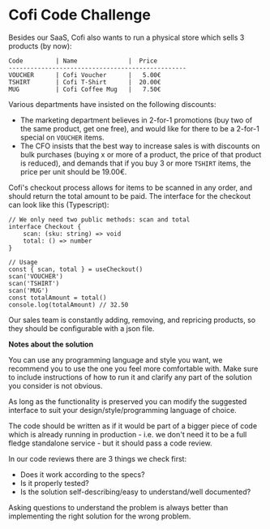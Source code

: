 # Cofi Code Challenge

Besides our SaaS, Cofi also wants to run a physical store which sells 3 products (by now):

```
Code         | Name              |  Price
-------------------------------------------------
VOUCHER      | Cofi Voucher      |   5.00€
TSHIRT       | Cofi T-Shirt      |  20.00€
MUG          | Cofi Coffee Mug   |   7.50€
```

Various departments have insisted on the following discounts:

- The marketing department believes in 2-for-1 promotions (buy two of the same product, get one free), and would like for there to be a 2-for-1 special on `VOUCHER` items.
- The CFO insists that the best way to increase sales is with discounts on bulk purchases (buying x or more of a product, the price of that product is reduced), and demands that if you buy 3 or more `TSHIRT` items, the price per unit should be 19.00€.

Cofi's checkout process allows for items to be scanned in any order, and should return the total amount to be paid. The interface for the checkout can look like this (Typescript):

```tsx
// We only need two public methods: scan and total
interface Checkout {
	scan: (sku: string) => void
	total: () => number
}

// Usage
const { scan, total } = useCheckout()
scan('VOUCHER')
scan('TSHIRT')
scan('MUG')
const totalAmount = total()
console.log(totalAmount) // 32.50
```

Our sales team is constantly adding, removing, and repricing products, so they should be configurable with a json file.

**Notes about the solution**

You can use any programming language and style you want, we recommend you to use the one you feel more comfortable with. Make sure to include instructions of how to run it and clarify any part of the solution you consider is not obvious.

As long as the functionality is preserved you can modify the suggested interface to suit your design/style/programming language of choice.

The code should be written as if it would be part of a bigger piece of code which is already running in production - i.e. we don't need it to be a full fledge standalone service - but it should pass a code review. 

In our code reviews there are 3 things we check first:

- Does it work according to the specs?
- Is it properly tested?
- Is the solution self-describing/easy to understand/well documented?

Asking questions to understand the problem is always better than implementing the right solution for the wrong problem.
